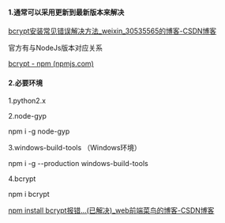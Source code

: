 #### 1.通常可以采用更新到最新版本来解决

[bcrypt安装常见错误解决方法_weixin_30535565的博客-CSDN博客](https://blog.csdn.net/weixin_30535565/article/details/98790804)

官方有与NodeJs版本对应关系

[bcrypt - npm (npmjs.com)](https://www.npmjs.com/package/bcrypt)

#### 2.必要环境

1.python2.x

2.node-gyp

npm i -g node-gyp

3.windows-build-tools （Windows环境）

npm i -g --production windows-build-tools

4.bcrypt

npm i bcrypt

[npm install bcrypt报错...(已解决)_web前端菜鸟的博客-CSDN博客](https://blog.csdn.net/weixin_46261309/article/details/105489418)